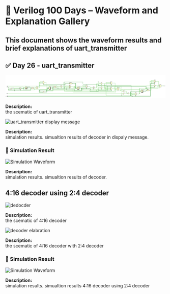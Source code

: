 
# 📘 Verilog 100 Days – Waveform and Explanation Gallery

This document shows the waveform results and brief explanations of   uart_transmitter
---

## ✅ Day 26 - uart_transmitter

 

![ uart_transmitter](./images/uart_schematic.png)

**Description:**  
  the scematic of  uart_transmitter


![uart_transmitter display message](./images/display.png)

**Description:**  
simulation results.
simualtion results of   decoder in dispaly message.


 
### 🔬 Simulation Result

![Simulation Waveform](./images/encoder_sim.png)

**Description:**  
simulation results.
simualtion results of decoder.




##  4:16 decoder using 2:4 decoder

![dedocder](./images/4_16schematic.png)

**Description:**  
  the scematic of  4:16 decoder  


![decoder elabration](./images/4_16schematic_elab.png)

**Description:**  
  the scematic of 4:16 decoder with 2:4 decoder
 
### 🔬 Simulation Result

![Simulation Waveform](./images/4_16_sim.png)

**Description:**  
simulation results.
simualtion results  4:16 decoder using 2:4 decoder
